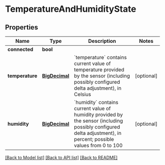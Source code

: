 # TemperatureAndHumidityState

## Properties
Name | Type | Description | Notes
------------ | ------------- | ------------- | -------------
**connected** | **bool** |  | 
**temperature** | [**BigDecimal**](BigDecimal.md) | &#x60;temperature&#x60; contains current value of temperature provided by the sensor (including possibly configured delta adjustment), in Celsius | [optional] 
**humidity** | [**BigDecimal**](BigDecimal.md) | &#x60;humidity&#x60; contains current value of humidity provided by the sensor (including possibly configured delta adjustment), in percent; possible values from 0 to 100 | [optional] 

[[Back to Model list]](../README.md#documentation-for-models) [[Back to API list]](../README.md#documentation-for-api-endpoints) [[Back to README]](../README.md)

